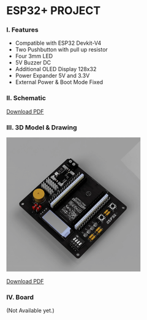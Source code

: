 # ESP32+ PROJECT

### I. Features
- Compatible with ESP32 Devkit-V4
- Two Pushbutton with pull up resistor
- Four 3mm LED
- 5V Buzzer DC
- Additional OLED Display 128x32
- Power Expander 5V and 3.3V
- External Power & Boot Mode Fixed

### II. Schematic
[Download PDF](https://github.com/user-attachments/files/19268394/esp32_plus.pdf)

### III. 3D Model & Drawing
<p><img src="https://raw.githubusercontent.com/luigiifan/esp32plus/master/ESP32_PLUS.gif" width="350")</p>
  
[Download PDF](https://github.com/user-attachments/files/19269748/ESP32_PLUS_DRAWING.pdf)

### IV. Board
(Not Available yet.)
